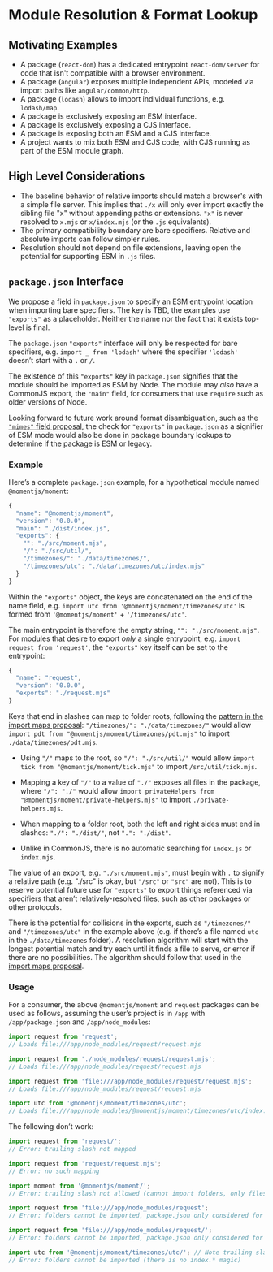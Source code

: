 # Module Resolution & Format Lookup

## Motivating Examples

* A package (`react-dom`) has a dedicated entrypoint `react-dom/server` for code that isn't compatible with a browser environment.
* A package (`angular`) exposes multiple independent APIs, modeled via import paths like `angular/common/http`.
* A package (`lodash`) allows to import individual functions, e.g. `lodash/map`.
* A package is exclusively exposing an ESM interface.
* A package is exclusively exposing a CJS interface.
* A package is exposing both an ESM and a CJS interface.
* A project wants to mix both ESM and CJS code, with CJS running as part of the ESM module graph.

## High Level Considerations

* The baseline behavior of relative imports should match a browser's with a simple file server.
  This implies that `./x` will only ever import exactly the sibling file "x" without appending paths or extensions.
  `"x"` is never resolved to `x.mjs` or `x/index.mjs` (or the `.js` equivalents).
* The primary compatibility boundary are bare specifiers. Relative and absolute imports can follow simpler rules.
* Resolution should not depend on file extensions, leaving open the potential for supporting ESM in `.js` files.

## `package.json` Interface

We propose a field in `package.json` to specify an ESM entrypoint location when importing bare specifiers.
The key is TBD, the examples use `"exports"` as a placeholder.
Neither the name nor the fact that it exists top-level is final.

The `package.json` `"exports"` interface will only be respected for bare specifiers, e.g. `import _ from 'lodash'` where the specifier `'lodash'` doesn’t start with a `.` or `/`.

The existence of this `"exports"` key in `package.json` signifies that the module should be imported as ESM by Node. The module may *also* have a CommonJS export, the `"main"` field, for consumers that use `require` such as older versions of Node.

Looking forward to future work around format disambiguation, such as the [`"mimes"` field proposal](https://github.com/nodejs/modules/pull/160), the check for `"exports"` in `package.json` as a signifier of ESM mode would also be done in package boundary lookups to determine if the package is ESM or legacy.

### Example

Here’s a complete `package.json` example, for a hypothetical module named `@momentjs/moment`:

```js
{
  "name": "@momentjs/moment",
  "version": "0.0.0",
  "main": "./dist/index.js",
  "exports": {
    "": "./src/moment.mjs",
    "/": "./src/util/",
    "/timezones/": "./data/timezones/",
    "/timezones/utc": "./data/timezones/utc/index.mjs"
  }
}
```

Within the `"exports"` object, the keys are concatenated on the end of the name field, e.g. `import utc from '@momentjs/moment/timezones/utc'` is formed from `'@momentjs/moment'` + `'/timezones/utc'`.

The main entrypoint is therefore the empty string, `"": "./src/moment.mjs"`. For modules that desire to export *only* a single entrypoint, e.g. `import request from 'request'`, the `"exports"` key itself can be set to the entrypoint:

```js
{
  "name": "request",
  "version": "0.0.0",
  "exports": "./request.mjs"
}
```

Keys that end in slashes can map to folder roots, following the [pattern in the import maps proposal](https://github.com/domenic/import-maps#packages-via-trailing-slashes): `"/timezones/": "./data/timezones/"` would allow `import pdt from "@momentjs/moment/timezones/pdt.mjs"` to import `./data/timezones/pdt.mjs`.

- Using `"/"` maps to the root, so `"/": "./src/util/"` would allow `import tick from "@momentjs/moment/tick.mjs"` to import `/src/util/tick.mjs`.

- Mapping a key of `"/"` to a value of `"./"` exposes all files in the package, where `"/": "./"` would allow `import privateHelpers from "@momentjs/moment/private-helpers.mjs"` to import `./private-helpers.mjs`.

- When mapping to a folder root, both the left and right sides must end in slashes: `"./": "./dist/"`, not `".": "./dist"`.

- Unlike in CommonJS, there is no automatic searching for `index.js` or `index.mjs`.

The value of an export, e.g. `"./src/moment.mjs"`, must begin with `.` to signify a relative path (e.g. "./src" is okay, but `"/src"` or `"src"` are not). This is to reserve potential future use for `"exports"` to export things referenced via specifiers that aren’t relatively-resolved files, such as other packages or other protocols.

There is the potential for collisions in the exports, such as `"/timezones/"` and `"/timezones/utc"` in the example above (e.g. if there’s a file named `utc` in the `./data/timezones` folder). A resolution algorithm will start with the longest potential match and try each until it finds a file to serve, or error if there are no possibilities. The algorithm should follow that used in the [import maps proposal](https://github.com/domenic/import-maps).


### Usage

For a consumer, the above `@momentjs/moment` and `request` packages can be used as follows, assuming the user’s project is in `/app` with `/app/package.json` and `/app/node_modules`:

```js
import request from 'request';
// Loads file:///app/node_modules/request/request.mjs

import request from './node_modules/request/request.mjs';
// Loads file:///app/node_modules/request/request.mjs

import request from 'file:///app/node_modules/request/request.mjs';
// Loads file:///app/node_modules/request/request.mjs

import utc from '@momentjs/moment/timezones/utc';
// Loads file:///app/node_modules/@momentjs/moment/timezones/utc/index.mjs
```

The following don’t work:

```js
import request from 'request/';
// Error: trailing slash not mapped

import request from 'request/request.mjs';
// Error: no such mapping

import moment from '@momentjs/moment/';
// Error: trailing slash not allowed (cannot import folders, only files)

import request from 'file:///app/node_modules/request';
// Error: folders cannot be imported, package.json only considered for bare imports

import request from 'file:///app/node_modules/request/';
// Error: folders cannot be imported, package.json only considered for bare imports

import utc from '@momentjs/moment/timezones/utc/'; // Note trailing slash
// Error: folders cannot be imported (there is no index.* magic)
```

